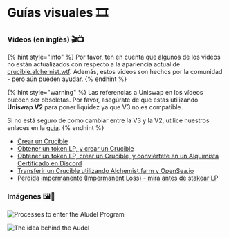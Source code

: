 # Guías visuales 🎞

### **Videos \(en inglès\) 🎬📺**

{% hint style="info" %}
Por favor, ten en cuenta que algunos de los vídeos no están actualizados con respecto a la apariencia actual de [crucible.alchemist.wtf](http://crucible.alchemist.wtf/). Además, estos videos son hechos por la comunidad - pero aún pueden ayudar. 
{% endhint %}

{% hint style="warning" %}
Las referencias a Uniswap en los vídeos pueden ser obsoletas. Por favor, asegúrate de que estas utilizando **Uniswap V2** para poner liquidez ya que V3 no es compatible.

Si no está seguro de cómo cambiar entre la V3 y la V2, utilice nuestros enlaces en la [guía](https://app.gitbook.com/@alchemist-docs/s/mist/~/drafts/-M_aTwaVOksvpE2u3Iv7/v/spanish/acquiring-and-subscribing).
{% endhint %}

* [Crear un Crucible](https://www.youtube.com/watch?v=Rl9Rf-3Sp-8)
* [Obtener un token LP,  y crear un Crucible](https://www.youtube.com/watch?v=Ga1qcQ6x3as)
* [Obtener un token LP, crear un Crucible, y conviértete en un Alquimista Certificado en Discord](https://www.youtube.com/watch?v=k7MO1QpqCds)
* [Transferir un Crucible utilizando Alchemist.farm y OpenSea.io](https://www.youtube.com/watch?v=i2MCYimelBM)
* [Perdida impermanente \(Impermanent Loss\) - mira antes de stakear LP](https://www.youtube.com/watch?v=8XJ1MSTEuU0)

### **Im**á**genes 🖼🎨**

![Processes to enter the Aludel Program](https://i.imgur.com/7sK0Jr2.png)

![The idea behind the Audel](https://i.imgur.com/sutIhed.png)



